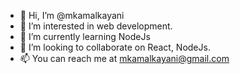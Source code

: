 - 👋 Hi, I’m @mkamalkayani
- 👀 I’m interested in web development.
- 🌱 I’m currently learning NodeJs
- 💞️ I’m looking to collaborate on React, NodeJs.
- 📫 You can reach me at mkamalkayani@gmail.com

<!---
mkamalkayani/mkamalkayani is a ✨ special ✨ repository because its `README.md` (this file) appears on your GitHub profile.
You can click the Preview link to take a look at your changes.
--->
